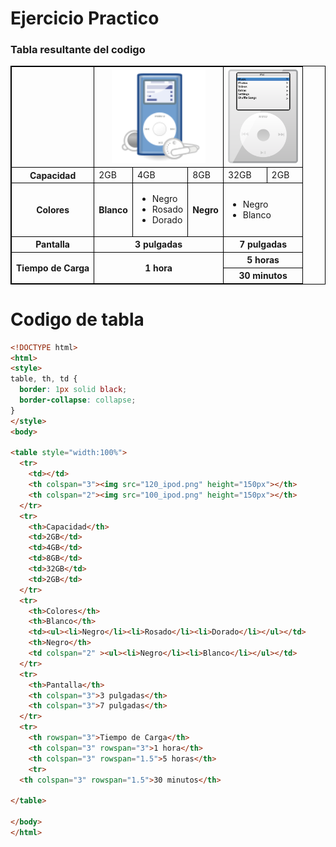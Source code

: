 # Ejercicio Practico
### Tabla resultante del codigo
<!DOCTYPE html>
<html>
<style>
table, th, td {
  border: 1px solid black;
  border-collapse: collapse;
}
</style>
<body>

<table style="width:100%">
  <tr>
    <td></td>
    <th colspan="3"><img src="120_ipod.png" height="150px"></th>
    <th colspan="2"><img src="100_ipod.png" height="150px"></th>
  </tr>
  <tr>
    <th>Capacidad</th>
    <td>2GB</td>
    <td>4GB</td>
    <td>8GB</td>
    <td>32GB</td>
    <td>2GB</td>
  </tr>
  <tr>
    <th>Colores</th>
    <th>Blanco</th>
    <td><ul><li>Negro</li><li>Rosado</li><li>Dorado</li></ul></td>
    <th>Negro</th>
    <td colspan="2" ><ul><li>Negro</li><li>Blanco</li></ul></td>
  </tr>
  <tr>
    <th>Pantalla</th>
    <th colspan="3">3 pulgadas</th>
    <th colspan="3">7 pulgadas</th>
  </tr>
  <tr>
    <th rowspan="3">Tiempo de Carga</th>
    <th colspan="3" rowspan="3">1 hora</th>
    <th colspan="3" rowspan="1.5">5 horas</th>
    <tr>
  <th colspan="3" rowspan="1.5">30 minutos</th>
  
</table>

</body>
</html>

# Codigo de tabla

```html
<!DOCTYPE html>
<html>
<style>
table, th, td {
  border: 1px solid black;
  border-collapse: collapse;
}
</style>
<body>

<table style="width:100%">
  <tr>
    <td></td>
    <th colspan="3"><img src="120_ipod.png" height="150px"></th>
    <th colspan="2"><img src="100_ipod.png" height="150px"></th>
  </tr>
  <tr>
    <th>Capacidad</th>
    <td>2GB</td>
    <td>4GB</td>
    <td>8GB</td>
    <td>32GB</td>
    <td>2GB</td>
  </tr>
  <tr>
    <th>Colores</th>
    <th>Blanco</th>
    <td><ul><li>Negro</li><li>Rosado</li><li>Dorado</li></ul></td>
    <th>Negro</th>
    <td colspan="2" ><ul><li>Negro</li><li>Blanco</li></ul></td>
  </tr>
  <tr>
    <th>Pantalla</th>
    <th colspan="3">3 pulgadas</th>
    <th colspan="3">7 pulgadas</th>
  </tr>
  <tr>
    <th rowspan="3">Tiempo de Carga</th>
    <th colspan="3" rowspan="3">1 hora</th>
    <th colspan="3" rowspan="1.5">5 horas</th>
    <tr>
  <th colspan="3" rowspan="1.5">30 minutos</th>
  
</table>

</body>
</html>
```
